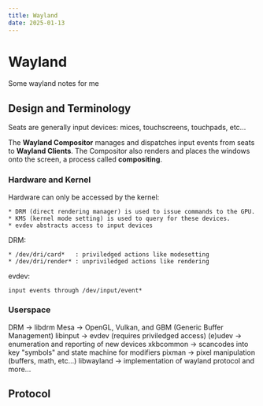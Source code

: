 ```yaml
---
title: Wayland
date: 2025-01-13
---
```


# Wayland

Some wayland notes for me

## Design and Terminology

Seats are generally input devices: mices, touchscreens, touchpads, etc...

The **Wayland Compositor** manages and dispatches input events from
seats to **Wayland Clients**.
The Compositor also renders and places the windows onto the screen, a
process called **compositing**.

### Hardware and Kernel

Hardware can only be accessed by the kernel:

    * DRM (direct rendering manager) is used to issue commands to the GPU.
    * KMS (kernel mode setting) is used to query for these devices.
    * evdev abstracts access to input devices

DRM:

    * /dev/dri/card*   : priviledged actions like modesetting
    * /dev/dri/render* : unpriviledged actions like rendering

evdev:

    input events through /dev/input/event*

### Userspace

DRM        -> libdrm
Mesa       -> OpenGL, Vulkan, and GBM (Generic Buffer Management)
libinput   -> evdev (requires priviledged access)
(e)udev    -> enumeration and reporting of new devices
xkbcommon  -> scancodes into key "symbols" and state machine for modifiers
pixman     -> pixel manipulation (buffers, math, etc...)
libwayland -> implementation of wayland protocol
and more...

## Protocol
